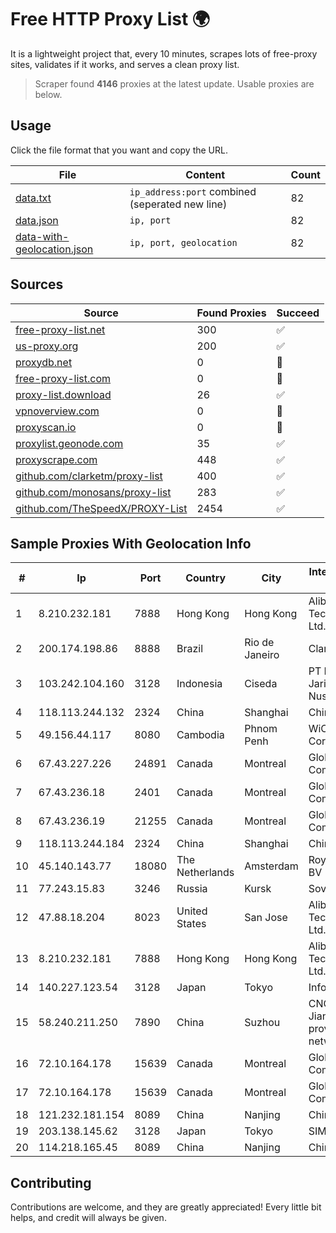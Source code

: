 
# Free HTTP Proxy List 🌍

It is a lightweight project that, every 10 minutes, scrapes lots of free-proxy sites, validates if it works, and serves a clean proxy list.


> Scraper found **4146** proxies at the latest update. Usable proxies are below.

## Usage

Click the file format that you want and copy the URL.


|File|Content|Count|
|----|-------|-----|
|[data.txt](https://raw.githubusercontent.com/themiralay/Proxy-List-World/master/data.txt)|`ip_address:port` combined (seperated new line)|82|
|[data.json](https://raw.githubusercontent.com/themiralay/Proxy-List-World/master/data.json)|`ip, port`|82|
|[data-with-geolocation.json](https://raw.githubusercontent.com/themiralay/Proxy-List-World/master/data-with-geolocation.json)|`ip, port, geolocation`|82|

## Sources

|Source|Found Proxies|Succeed|
|------|-------------|-------|
|[free-proxy-list.net](https://free-proxy-list.net)|300|✅|
|[us-proxy.org](https://www.us-proxy.org)|200|✅|
|[proxydb.net](http://proxydb.net)|0|🚫|
|[free-proxy-list.com](https://free-proxy-list.com/?page=&port=&type%5B%5D=http&type%5B%5D=https&up_time=0&search=Search)|0|🚫|
|[proxy-list.download](https://www.proxy-list.download/HTTP)|26|✅|
|[vpnoverview.com](https://vpnoverview.com/privacy/anonymous-browsing/free-proxy-servers)|0|🚫|
|[proxyscan.io](https://www.proxyscan.io)|0|🚫|
|[proxylist.geonode.com](https://proxylist.geonode.com/api/proxy-list?limit=300&page=1&sort_by=lastChecked&sort_type=desc&protocols=http,https)|35|✅|
|[proxyscrape.com](https://api.proxyscrape.com/v2/?request=displayproxies&protocol=http&timeout=10000&country=all&ssl=all&anonymity=all)|448|✅|
|[github.com/clarketm/proxy-list](https://raw.githubusercontent.com/clarketm/proxy-list/master/proxy-list-raw.txt)|400|✅|
|[github.com/monosans/proxy-list](https://raw.githubusercontent.com/monosans/proxy-list/main/proxies/http.txt)|283|✅|
|[github.com/TheSpeedX/PROXY-List](https://raw.githubusercontent.com/TheSpeedX/PROXY-List/master/http.txt)|2454|✅|


## Sample Proxies With Geolocation Info

|#|Ip|Port|Country|City|Internet Service Provider|
|-|--|----|-------|----|-------------------------|
|1|8.210.232.181|7888|Hong Kong|Hong Kong|Alibaba (US) Technology Co., Ltd.|
|2|200.174.198.86|8888|Brazil|Rio de Janeiro|Claro S.A|
|3|103.242.104.160|3128|Indonesia|Ciseda|PT Lintas Jaringan Nusantara|
|4|118.113.244.132|2324|China|Shanghai|Chinanet|
|5|49.156.44.117|8080|Cambodia|Phnom Penh|WiCAM Corporation Ltd|
|6|67.43.227.226|24891|Canada|Montreal|GloboTech Communications|
|7|67.43.236.18|2401|Canada|Montreal|GloboTech Communications|
|8|67.43.236.19|21255|Canada|Montreal|GloboTech Communications|
|9|118.113.244.184|2324|China|Shanghai|Chinanet|
|10|45.140.143.77|18080|The Netherlands|Amsterdam|RoyaleHosting BV|
|11|77.243.15.83|3246|Russia|Kursk|Sovtest-Internet|
|12|47.88.18.204|8023|United States|San Jose|Alibaba (US) Technology Co., Ltd.|
|13|8.210.232.181|7888|Hong Kong|Hong Kong|Alibaba (US) Technology Co., Ltd.|
|14|140.227.123.54|3128|Japan|Tokyo|InfoSphere|
|15|58.240.211.250|7890|China|Suzhou|CNC Group Jiangsu province network|
|16|72.10.164.178|15639|Canada|Montreal|GloboTech Communications|
|17|72.10.164.178|15639|Canada|Montreal|GloboTech Communications|
|18|121.232.181.154|8089|China|Nanjing|Chinanet|
|19|203.138.145.62|3128|Japan|Tokyo|SIMPLEIA|
|20|114.218.165.45|8089|China|Nanjing|China Telecom|



## Contributing

Contributions are welcome, and they are greatly appreciated! Every
little bit helps, and credit will always be given.

